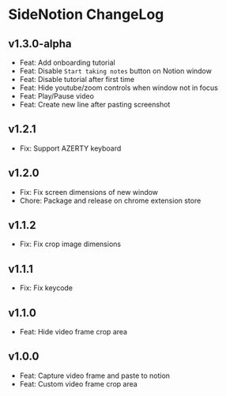 # SideNotion ChangeLog

## v1.3.0-alpha

- Feat: Add onboarding tutorial
- Feat: Disable `Start taking notes` button on Notion window
- Feat: Disable tutorial after first time
- Feat: Hide youtube/zoom controls when window not in focus
- Feat: Play/Pause video
- Feat: Create new line after pasting screenshot

## v1.2.1

- Fix: Support AZERTY keyboard

## v1.2.0

- Fix: Fix screen dimensions of new window
- Chore: Package and release on chrome extension store

## v1.1.2

- Fix: Fix crop image dimensions

## v1.1.1

- Fix: Fix keycode

## v1.1.0

- Feat: Hide video frame crop area

## v1.0.0

- Feat: Capture video frame and paste to notion
- Feat: Custom video frame crop area
